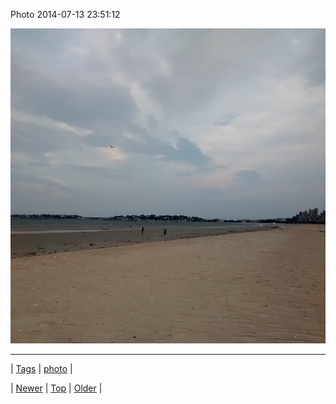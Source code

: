 <!--
title: Photo 2014-07-13 23
date: 2020-06-28T15:27:00.346Z
tags: photo
-->


Photo 2014-07-13 23:51:12

![](91689247339-0.jpg)

<!--BOTTOM-POST-NAVIGATION-->
---

| [Tags](tags.md) | [photo](tag-photo.md) |

| [Newer](91665020816.md) | [Top](index.md) | [Older](91695526469.md) |